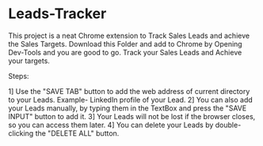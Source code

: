 # Leads-Tracker
This project is a neat Chrome extension to Track Sales Leads and achieve the Sales Targets. Download this Folder and add to Chrome by Opening Dev-Tools and you  are good to go. Track your Sales Leads and Achieve your targets.

Steps:

  1] Use the "SAVE TAB" button to add the web address of current directory to your Leads. 
      Example- LinkedIn profile of your Lead.
  2] You can also add your Leads manually, by typing them in the TextBox and press the "SAVE INPUT" button to add it.
  3] Your Leads will not be lost if the browser closes, so you can access them later.
  4] You can delete your Leads by double-clicking the "DELETE ALL" button.
